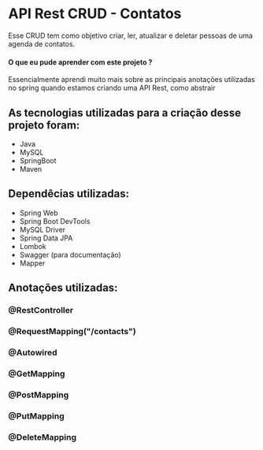 # API Rest CRUD - Contatos
Esse CRUD tem como objetivo criar, ler, atualizar e deletar pessoas de uma agenda de contatos. 

#### O que eu pude aprender com este projeto ?
Essencialmente aprendi muito mais sobre as principais anotações utilizadas no spring quando estamos criando uma API Rest, como abstrair 

## As tecnologias utilizadas para a criação desse projeto foram:
- Java
- MySQL
- SpringBoot
- Maven

## Dependêcias utilizadas:
- Spring Web
- Spring Boot DevTools
- MySQL Driver
- Spring Data JPA
- Lombok
- Swagger (para documentação)
- Mapper

## Anotações utilizadas:
### @RestController
### @RequestMapping("/contacts")
### @Autowired
### @GetMapping
### @PostMapping
### @PutMapping
### @DeleteMapping
### 
### 
### 
### 
